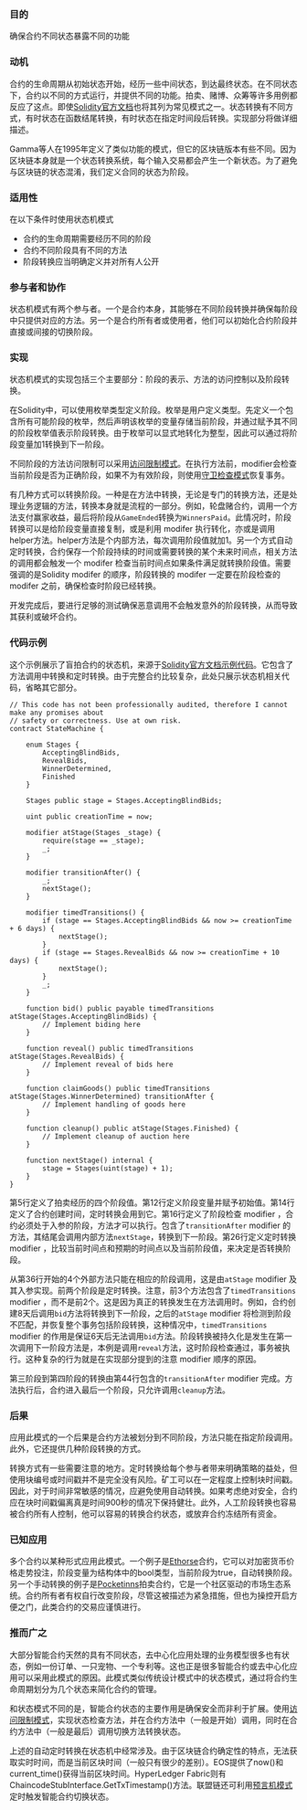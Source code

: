 ### 目的

确保合约不同状态暴露不同的功能

### 动机

合约的生命周期从初始状态开始，经历一些中间状态，到达最终状态。在不同状态下，合约以不同的方式运行，并提供不同的功能。拍卖、赌博、众筹等许多用例都反应了这点。即使[Solidity官方文档](solidity.readthedocs.io/en/v0.4.21/common-patterns.html#state-machine)也将其列为常见模式之一。状态转换有不同方式，有时状态在函数结尾转换，有时状态在指定时间段后转换。实现部分将做详细描述。

Gamma等人在1995年定义了类似功能的模式，但它的区块链版本有些不同。因为区块链本身就是一个状态转换系统，每个输入交易都会产生一个新状态。为了避免与区块链的状态混淆，我们定义合同的状态为阶段。

### 适用性

在以下条件时使用状态机模式
- 合约的生命周期需要经历不同的阶段
- 合约不同阶段具有不同的方法
- 阶段转换应当明确定义并对所有人公开

### 参与者和协作

状态机模式有两个参与者。一个是合约本身，其能够在不同阶段转换并确保每阶段中只提供对应的方法。另一个是合约所有者或使用者，他们可以初始化合约阶段并直接或间接的切换阶段。

### 实现

状态机模式的实现包括三个主要部分：阶段的表示、方法的访问控制以及阶段转换。

在Solidity中，可以使用枚举类型定义阶段。枚举是用户定义类型。先定义一个包含所有可能阶段的枚举，然后声明该枚举的变量存储当前阶段，并通过赋予其不同的阶段枚举值表示阶段转换。由于枚举可以显式地转化为整型，因此可以通过将阶段变量加1转换到下一阶段。

不同阶段的方法访问限制可以采用[访问限制模式]()。在执行方法前，modifier会检查当前阶段是否为正确阶段，如果不为有效阶段，则使用[守卫检查模式](https://github.com/57blocks/blockchain-articles/blob/master/docs/%E6%99%BA%E8%83%BD%E5%90%88%E7%BA%A6%E8%AE%BE%E8%AE%A1%E6%A8%A1%E5%BC%8F/%E6%99%BA%E8%83%BD%E5%90%88%E7%BA%A6%E8%AE%BE%E8%AE%A1%E6%A8%A1%E5%BC%8F%20-%20%E5%AE%88%E5%8D%AB%E6%A3%80%E6%9F%A5.md)恢复事务。

有几种方式可以转换阶段。一种是在方法中转换，无论是专门的转换方法，还是处理业务逻辑的方法，转换本身就是流程的一部分。例如，轮盘赌合约，调用一个方法支付赢家收益，最后将阶段从```GameEnded```转换为```WinnersPaid```。此情况时，阶段转换可以是给阶段变量直接复制，或是利用 modifer 执行转化，亦或是调用helper方法。helper方法是个内部方法，每次调用阶段值就加1。另一个方式自动定时转换，合约保存一个阶段持续的时间或需要转换的某个未来时间点，相关方法的调用都会触发一个 modifer 检查当前时间点如果条件满足就转换阶段值。需要强调的是Solidity modifer 的顺序，阶段转换的 modifer 一定要在阶段检查的 modifer 之前，确保检查时阶段已经转换。

开发完成后，要进行足够的测试确保恶意调用不会触发意外的阶段转换，从而导致其获利或破坏合约。

### 代码示例

这个示例展示了盲拍合约的状态机，来源于[Solidity官方文档示例代码](https://solidity.readthedocs.io/en/v0.4.21/common-patterns.html#state-machine)。它包含了方法调用中转换和定时转换。由于完整合约比较复杂，此处只展示状态机相关代码，省略其它部分。

```
// This code has not been professionally audited, therefore I cannot make any promises about
// safety or correctness. Use at own risk.
contract StateMachine {
    
    enum Stages {
        AcceptingBlindBids,
        RevealBids,
        WinnerDetermined,
        Finished
    }

    Stages public stage = Stages.AcceptingBlindBids;

    uint public creationTime = now;

    modifier atStage(Stages _stage) {
        require(stage == _stage);
        _;
    }
    
    modifier transitionAfter() {
        _;
        nextStage();
    }
    
    modifier timedTransitions() {
        if (stage == Stages.AcceptingBlindBids && now >= creationTime + 6 days) {
            nextStage();
        }
        if (stage == Stages.RevealBids && now >= creationTime + 10 days) {
            nextStage();
        }
        _;
    }

    function bid() public payable timedTransitions atStage(Stages.AcceptingBlindBids) {
        // Implement biding here
    }

    function reveal() public timedTransitions atStage(Stages.RevealBids) {
        // Implement reveal of bids here
    }

    function claimGoods() public timedTransitions atStage(Stages.WinnerDetermined) transitionAfter {
        // Implement handling of goods here
    }

    function cleanup() public atStage(Stages.Finished) {
        // Implement cleanup of auction here
    }
    
    function nextStage() internal {
        stage = Stages(uint(stage) + 1);
    }
}
```

第5行定义了拍卖经历的四个阶段值。第12行定义阶段变量并赋予初始值。第14行定义了合约创建时间，定时转换会用到它。第16行定义了阶段检查 modifier ，合约必须处于入参的阶段，方法才可以执行。包含了```transitionAfter``` modifier 的方法，其结尾会调用内部方法```nextStage```，转换到下一阶段。第26行定义定时转换 modifier ，比较当前时间点和预期的时间点以及当前阶段值，来决定是否转换阶段。

从第36行开始的4个外部方法只能在相应的阶段调用，这是由```atStage``` modifier 及其入参实现。前两个阶段是定时转换。注意，前3个方法包含了```timedTransitions``` modifier ，而不是前2个。这是因为真正的转换发生在方法调用时。例如，合约创建8天后调用```bid```方法将转换到下一阶段，之后的```atStage``` modifier 将检测到阶段不匹配，并恢复整个事务包括阶段转换，这种情况中，```timedTransitions``` modifier 的作用是保证6天后无法调用```bid```方法。阶段转换被持久化是发生在第一次调用下一阶段方法是，本例是调用```reveal```方法，这时阶段检查通过，事务被执行。这种复杂的行为就是在实现部分提到的注意 modifier 顺序的原因。

第三阶段到第四阶段的转换由第44行包含的```transitionAfter``` modifier 完成。方法执行后，合约进入最后一个阶段，只允许调用```cleanup```方法。

### 后果

应用此模式的一个后果是合约方法被划分到不同阶段，方法只能在指定阶段调用。此外，它还提供几种阶段转换的方式。

转换方式有一些需要注意的地方。定时转换给每个参与者带来明确策略的益处，但使用块编号或时间戳并不是完全没有风险。矿工可以在一定程度上控制块时间戳。因此，对于时间非常敏感的情况，应避免使用自动转换。如果考虑绝对安全，合约应在块时间戳偏离真是时间900秒的情况下保持健壮。此外，人工阶段转换也容易被合约所有人控制，他可以容易的转换合约状态，或放弃合约冻结所有资金。

### 已知应用

多个合约以某种形式应用此模式。一个例子是[Ethorse](https://github.com/ethorse/ethorse-core/blob/master/contracts/Betting.sol)合约，它可以对加密货币价格走势投注，阶段变量为结构体中的bool类型，当前阶段为true，自动转换阶段。另一个手动转换的例子是[Pocketinns](https://github.com/pocketinns/PocketinnsContracts/blob/master/DutchAuction.sol)拍卖合约，它是一个社区驱动的市场生态系统。合约所有者有权自行改变阶段，尽管这被描述为紧急措施，但也为操控开启方便之门，此类合约的交易应谨慎进行。

### 推而广之

大部分智能合约天然的具有不同状态，去中心化应用处理的业务模型很多也有状态，例如一份订单、一只宠物、一个专利等。这也正是很多智能合约或去中心化应用可以采用此模式的原因。此模式类似传统设计模式中的状态模式，通过将合约生命周期划分为几个状态来简化合约的管理。

和状态模式不同的是，智能合约状态的主要作用是确保安全而非利于扩展。使用[访问限制模式](https://github.com/57blocks/blockchain-articles/blob/master/docs/%E6%99%BA%E8%83%BD%E5%90%88%E7%BA%A6%E8%AE%BE%E8%AE%A1%E6%A8%A1%E5%BC%8F/%E6%99%BA%E8%83%BD%E5%90%88%E7%BA%A6%E8%AE%BE%E8%AE%A1%E6%A8%A1%E5%BC%8F%20-%20%E8%AE%BF%E9%97%AE%E9%99%90%E5%88%B6.md)，实现状态检查方法，并在合约方法中（一般是开始）调用，同时在合约方法中（一般是最后）调用切换方法转换状态。

上述的自动定时转换在状态机中经常涉及。由于区块链合约确定性的特点，无法获取实时时间，而是当前区块时间（一般只有很少的差别）。EOS提供了now()和current_time()获得当前区块时间。HyperLedger Fabric则有ChaincodeStubInterface.GetTxTimestamp()方法。联盟链还可利用[预言机模式](https://github.com/57blocks/blockchain-articles/blob/master/docs/%E6%99%BA%E8%83%BD%E5%90%88%E7%BA%A6%E8%AE%BE%E8%AE%A1%E6%A8%A1%E5%BC%8F/%E6%99%BA%E8%83%BD%E5%90%88%E7%BA%A6%E8%AE%BE%E8%AE%A1%E6%A8%A1%E5%BC%8F%20-%20%E9%A2%84%E8%A8%80%E6%9C%BA.md)定时触发智能合约切换状态。















